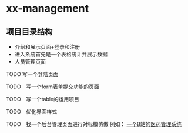 # xx-management

## 项目目录结构
+ 介绍和展示页面+登录和注册
+ 进入系统首先是一个表格统计并展示数据
+ 人员管理页面

TODO 写一个登陆页面

TODO　写一个form表单提交功能的页面

TODO　写一个table的运用项目

TODO　优化界面样式

TODO　找一个后台管理页面进行对标模仿做
例如： [一个B站的医药管理系统](https://www.bilibili.com/video/BV12G411A7zR/?p=7&spm_id_from=pageDriver&vd_source=9a25169e10cee14a220c559b6e40fdc0)


